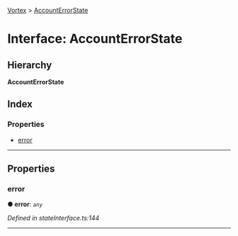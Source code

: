[Vortex](../README.md) > [AccountErrorState](../interfaces/accounterrorstate.md)

# Interface: AccountErrorState

## Hierarchy

**AccountErrorState**

## Index

### Properties

* [error](accounterrorstate.md#error)

---

## Properties

<a id="error"></a>

###  error

**● error**: *`any`*

*Defined in stateInterface.ts:144*

___

